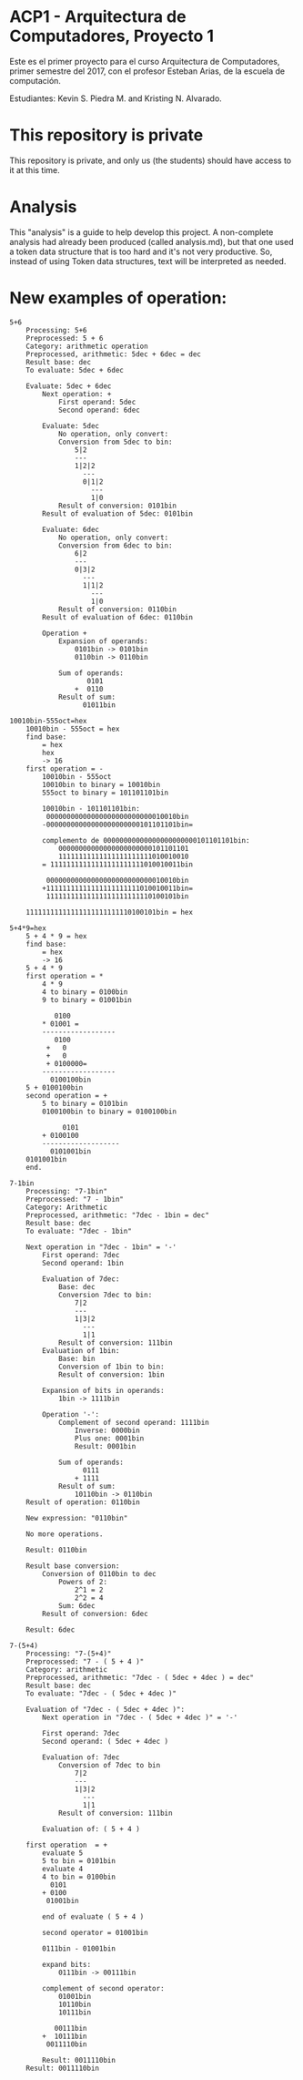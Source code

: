 
# ACP1 - Arquitectura de Computadores, Proyecto 1

Este es el primer proyecto para el curso Arquitectura de Computadores, primer semestre del 2017, con el profesor Esteban Arias, de la escuela de computación.

Estudiantes: Kevin S. Piedra M. and Kristing N. Alvarado.

# This repository is private

This repository is private, and only us (the students) should have access to it at this time.

# Analysis

This "analysis" is a guide to help develop this project. A non-complete analysis had already been produced (called analysis.md), but that one used a token data structure that is too hard and it's not very productive. So, instead of using Token data structures, text will be interpreted as needed.

# New examples of operation:

	5+6
		Processing: 5+6
		Preprocessed: 5 + 6
		Category: arithmetic operation
		Preprocessed, arithmetic: 5dec + 6dec = dec
		Result base: dec
		To evaluate: 5dec + 6dec
		
		Evaluate: 5dec + 6dec
			Next operation: +
				First operand: 5dec
				Second operand: 6dec
				
			Evaluate: 5dec
				No operation, only convert:
				Conversion from 5dec to bin:
					5|2
					---
					1|2|2
					  ---
					  0|1|2
						---
						1|0
				Result of conversion: 0101bin
			Result of evaluation of 5dec: 0101bin
			
			Evaluate: 6dec
				No operation, only convert:
				Conversion from 6dec to bin:
					6|2
					---
					0|3|2
					  ---
					  1|1|2
						---
						1|0
				Result of conversion: 0110bin
			Result of evaluation of 6dec: 0110bin
			
			Operation +
				Expansion of operands:
					0101bin -> 0101bin
					0110bin -> 0110bin
				
				Sum of operands:
					   0101
					+  0110
				Result of sum:
					  01011bin

	10010bin-555oct=hex
		10010bin - 555oct = hex
		find base:
			= hex
			hex
			-> 16
		first operation = -
			10010bin - 555oct
			10010bin to binary = 10010bin
			555oct to binary = 101101101bin
			
			10010bin - 101101101bin:
			 00000000000000000000000000010010bin
			-00000000000000000000000101101101bin=
			
			complemento de 00000000000000000000000101101101bin:
				00000000000000000000000101101101
				11111111111111111111111010010010
			= 11111111111111111111111010010011bin
			
			 00000000000000000000000000010010bin
			+11111111111111111111111010010011bin=
			 11111111111111111111111110100101bin
			
		11111111111111111111111110100101bin = hex

	5+4*9=hex
		5 + 4 * 9 = hex
		find base:
			= hex
			-> 16
		5 + 4 * 9
		first operation = *
			4 * 9
			4 to binary = 0100bin
			9 to binary = 01001bin
			
			   0100
			* 01001 =
			------------------
			   0100
			 +   0
			 +   0
			 + 0100000=
			------------------
			  0100100bin
		5 + 0100100bin
		second operation = +
			5 to binary = 0101bin
			0100100bin to binary = 0100100bin
			
				 0101
			+ 0100100
			-------------------
			  0101001bin
		0101001bin
		end.

	7-1bin
		Processing: "7-1bin"
		Preprocessed: "7 - 1bin"
		Category: Arithmetic
		Preprocessed, arithmetic: "7dec - 1bin = dec"
		Result base: dec
		To evaluate: "7dec - 1bin"
		
		Next operation in "7dec - 1bin" = '-'
			First operand: 7dec
			Second operand: 1bin
			
			Evaluation of 7dec:
				Base: dec
				Conversion 7dec to bin:
					7|2
					---
					1|3|2
					  ---
					  1|1
				Result of conversion: 111bin
			Evaluation of 1bin:
				Base: bin
				Conversion of 1bin to bin:
				Result of conversion: 1bin
			
			Expansion of bits in operands:
				1bin -> 1111bin
			
			Operation '-':
				Complement of second operand: 1111bin
					Inverse: 0000bin
					Plus one: 0001bin
					Result: 0001bin
			
				Sum of operands:
					  0111
					+ 1111
				Result of sum:
					10110bin -> 0110bin
		Result of operation: 0110bin
		
		New expression: "0110bin"
		
		No more operations.
		
		Result: 0110bin
		
		Result base conversion:
			Conversion of 0110bin to dec
				Powers of 2:
					2^1 = 2
					2^2 = 4
				Sum: 6dec
			Result of conversion: 6dec
		
		Result: 6dec

	7-(5+4)
		Processing: "7-(5+4)"
		Preprocessed: "7 - ( 5 + 4 )"
		Category: arithmetic
		Preprocessed, arithmetic: "7dec - ( 5dec + 4dec ) = dec"
		Result base: dec
		To evaluate: "7dec - ( 5dec + 4dec )"
		
		Evaluation of "7dec - ( 5dec + 4dec )":
			Next operation in "7dec - ( 5dec + 4dec )" = '-'
			
			First operand: 7dec
			Second operand: ( 5dec + 4dec )
			
			Evaluation of: 7dec
				Conversion of 7dec to bin
					7|2
					---
					1|3|2
					  ---
					  1|1
				Result of conversion: 111bin
			
			Evaluation of: ( 5 + 4 )
		
		first operation  = +
			evaluate 5
			5 to bin = 0101bin
			evaluate 4
			4 to bin = 0100bin
			  0101
			+ 0100
			 01001bin
			
			end of evaluate ( 5 + 4 )
		
			second operator = 01001bin
			
			0111bin - 01001bin
			
			expand bits:
				0111bin -> 00111bin
			
			complement of second operator:
				01001bin
				10110bin
				10111bin
			
			   00111bin
			+  10111bin
			 0011110bin
			
			Result: 0011110bin
		Result: 0011110bin

	


